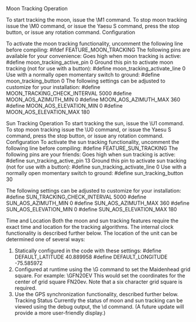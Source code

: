 Moon Tracking
Operation

To start tracking the moon, issue the \M1 command.  To stop moon tracking issue the \M0 command, or issue the Yaesu S command, press the stop button, or issue any rotation command.
Configuration 

To activate the moon tracking functionality, uncomment the following line before compiling:
#ifdef FEATURE_MOON_TRACKING
The following pins are available for your convenience:
Goes high when moon tracking is active:
#define moon_tracking_active_pin 0
Ground this pin to activate moon tracking (not for use with a button):
#define moon_tracking_activate_line 0
Use with a normally open momentary switch to ground:
#define moon_tracking_button 0
The following settings can be adjusted to customize for your installation:
#define MOON_TRACKING_CHECK_INTERVAL 5000
#define MOON_AOS_AZIMUTH_MIN 0
#define MOON_AOS_AZIMUTH_MAX 360
#define MOON_AOS_ELEVATION_MIN 0
#define MOON_AOS_ELEVATION_MAX 180

Sun Tracking
Operation
To start tracking the sun, issue the \U1 command.  To stop moon tracking issue the \U0 command, or issue the Yaesu S command, press the stop button, or issue any rotation command.
Configuration
To activate the sun tracking functionality, uncomment the following line before compiling:
#define FEATURE_SUN_TRACKING
The following pins are your friends:
Goes high when sun tracking is active:
#define sun_tracking_active_pin 13
Ground this pin to activate sun tracking (not for use with a button):
#define sun_tracking_activate_line 0
Use with a normally open momentary switch to ground:
#define sun_tracking_button 30

The following settings can be adjusted to customize for your installation:
#define SUN_TRACKING_CHECK_INTERVAL 5000
#define SUN_AOS_AZIMUTH_MIN 0
#define SUN_AOS_AZIMUTH_MAX 360
#define SUN_AOS_ELEVATION_MIN 0
#define SUN_AOS_ELEVATION_MAX 180

Time and Location
Both the moon and sun tracking features require the exact time and location for the tracking algorithms.  The internal clock functionality is described further below.  The location of the unit can be determined one of several ways:
1. Statically configured in the code with these settings:
 #define DEFAULT_LATITUDE 40.889958
 #define DEFAULT_LONGITUDE -75.585972
2. Configured at runtime using the \G command to set the Maidenhead grid square.  For example:
\GFN20EV
  This would set the coordinates for the center of grid square FN20ev.  Note that a six character grid square is required.
3. Use the GPS synchronization functionality, described further below.
Tracking Status
Currently the status of moon and sun tracking can be viewed using the debug output, the \d command.  (A future update will provide a more user-friendly display.)
